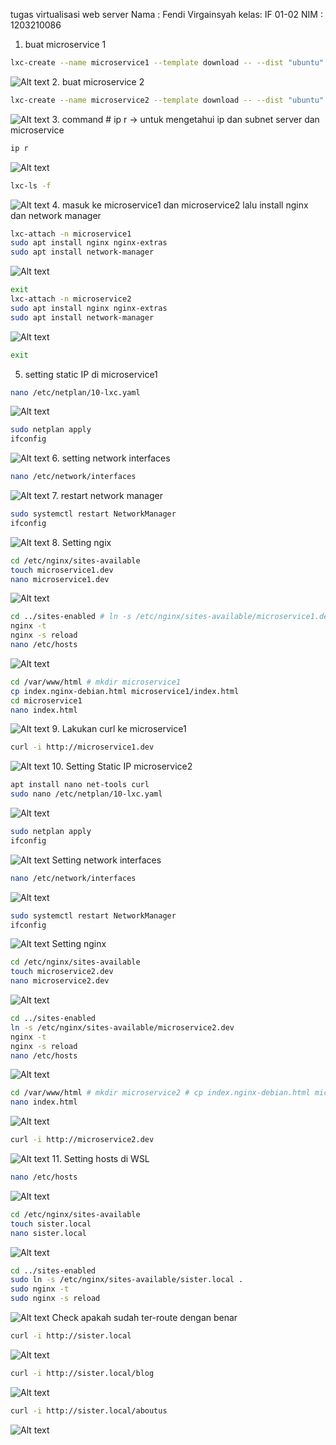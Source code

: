 tugas virtualisasi web server
Nama : Fendi Virgainsyah
kelas: IF 01-02
NIM : 1203210086
1.	buat microservice 1
```bash
lxc-create --name microservice1 --template download -- --dist "ubuntu" --release "focal" --arch amd64
```
![Alt text](./asset/Picture1.png)
2.	buat microservice 2
```bash
lxc-create --name microservice2 --template download -- --dist "ubuntu" --release "focal" --arch amd64
```
![Alt text](./asset/Picture2.png)
3.	command # ip r -> untuk mengetahui ip dan subnet server dan microservice
```bash
ip r
```
![Alt text](./asset/Picture3.png)
```bash
lxc-ls -f
```
![Alt text](./asset/Picture4.png)
4.	masuk ke microservice1 dan microservice2 lalu install nginx dan network manager
```bash
lxc-attach -n microservice1
sudo apt install nginx nginx-extras
sudo apt install network-manager
```
![Alt text](./asset/Picture5.png)
```bash
exit
lxc-attach -n microservice2
sudo apt install nginx nginx-extras
sudo apt install network-manager 
```
![Alt text](./asset/Picture6.png)
```bash
exit
```
5.	setting static IP di microservice1
```bash
nano /etc/netplan/10-lxc.yaml
```
![Alt text](./asset/Picture7.png)
```bash
sudo netplan apply
ifconfig
```
![Alt text](./asset/Picture8.png)
6.	setting network interfaces
```bash
nano /etc/network/interfaces
```
![Alt text](./asset/Picture9.png)
7.	restart network manager
```bash
sudo systemctl restart NetworkManager
ifconfig
```
![Alt text](./asset/Picture10.png)
8.	Setting ngix
```bash
cd /etc/nginx/sites-available
touch microservice1.dev
nano microservice1.dev
```
![Alt text](./asset/Picture11.png)
```bash
cd ../sites-enabled # ln -s /etc/nginx/sites-available/microservice1.dev . 
nginx -t 
nginx -s reload 
nano /etc/hosts
```
![Alt text](./asset/Picture12.png)
```bash
cd /var/www/html # mkdir microservice1
cp index.nginx-debian.html microservice1/index.html 
cd microservice1
nano index.html
```
![Alt text](./asset/Picture13.png)
9.	Lakukan curl ke microservice1
```bash
curl -i http://microservice1.dev
```
![Alt text](./asset/Picture14.png)
10.	Setting Static IP microservice2
```bash
apt install nano net-tools curl 
sudo nano /etc/netplan/10-lxc.yaml 
```
![Alt text](./asset/Picture15.png)
```bash
sudo netplan apply 
ifconfig
```
![Alt text](./asset/Picture16.png)
Setting network interfaces
```bash
nano /etc/network/interfaces
```
![Alt text](./asset/Picture17.png)
```bash
sudo systemctl restart NetworkManager
ifconfig
```
![Alt text](./asset/Picture18.png)
Setting nginx
```bash
cd /etc/nginx/sites-available
touch microservice2.dev
nano microservice2.dev
```
![Alt text](./asset/Picture19.png)
```bash
cd ../sites-enabled
ln -s /etc/nginx/sites-available/microservice2.dev
nginx -t
nginx -s reload
nano /etc/hosts
```
![Alt text](./asset/Picture20.png)
```bash
cd /var/www/html # mkdir microservice2 # cp index.nginx-debian.html microservice2/index.html # cd microservice2
nano index.html
```
![Alt text](./asset/Picture21.png)
```bash
curl -i http://microservice2.dev
```
![Alt text](./asset/Picture22.png)
11.	Setting hosts di WSL 
```bash
nano /etc/hosts
```
![Alt text](./asset/Picture23.png)
```bash
cd /etc/nginx/sites-available
touch sister.local
nano sister.local
```
![Alt text](./asset/Picture24.png)
```bash
cd ../sites-enabled
sudo ln -s /etc/nginx/sites-available/sister.local .
sudo nginx -t
sudo nginx -s reload
```
![Alt text](./asset/Picture25.png)
Check apakah sudah ter-route dengan benar
```bash
curl -i http://sister.local
```
![Alt text](./asset/Picture26.png)
```bash
curl -i http://sister.local/blog
```
![Alt text](./asset/Picture27.png)
```bash
curl -i http://sister.local/aboutus
```
![Alt text](./asset/Picture28.png)
